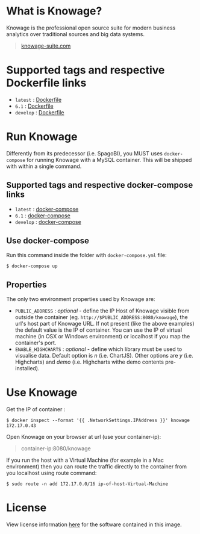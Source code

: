 # What is Knowage?

Knowage is the professional open source suite for modern business analytics over traditional sources and big data systems.

> [knowage-suite.com](https://www.knowage-suite.com)
 
# Supported tags and respective Dockerfile links

* ```latest``` : [Dockerfile](https://github.com/KnowageLabs/Knowage-Server-Docker/master/6.1/Dockerfile)
* ```6.1``` : [Dockerfile](https://github.com/SKnowageLabs/Knowage-Server/master/6.1/Dockerfile)
* ```develop``` : [Dockerfile](https://github.com/SKnowageLabs/Knowage-Server/master/Dockerfile)

# Run Knowage

Differently from its predecessor (i.e. SpagoBI), you MUST uses ```docker-compose``` for running Knowage with a MySQL container. This will be shipped with within a single command.

## Supported tags and respective docker-compose links

* ```latest``` : [docker-compose](https://github.com/KnowageLabs/Knowage-Server-Docker/master/6.1/docker-compose.yml)
* ```6.1``` : [docker-compose](https://github.com/SKnowageLabs/Knowage-Server/master/6.1/docker-compose.yml)
* ```develop``` : [docker-compose](https://github.com/SKnowageLabs/Knowage-Server/master/docker-compose.yml)

## Use docker-compose

Run this command inside the folder with ```docker-compose.yml``` file:

```console
$ docker-compose up
```

## Properties

The only two environment properties used by Knowage are:

* ```PUBLIC_ADDRESS``` : *optional* - define the IP Host of Knowage visible from outside the container (eg. ```http://$PUBLIC_ADDRESS:8080/knowage```),  the url's host part of Knowage URL. If not present (like the above examples) the default value is the IP of container. You can use the IP of virtual machine (in OSX or Windows environment) or localhost if you map the container's port.
* ```ENABLE_HIGHCHARTS``` : *optional* - define which library must be used to visualise data. Default option is *n* (i.e. ChartJS). Other options are *y* (i.e. Highcharts) and *demo* (i.e. Highcharts withe demo contents pre-installed).

# Use Knowage

Get the IP of container :

```console
$ docker inspect --format '{{ .NetworkSettings.IPAddress }}' knowage
172.17.0.43
```

Open Knowage on your browser at url (use your container-ip): 

> container-ip:8080/knowage

If you run the host with a Virtual Machine (for example in a Mac environment) then you can route the traffic directly to the container from you localhost using route command:

```console
$ sudo route -n add 172.17.0.0/16 ip-of-host-Virtual-Machine
```

# License

View license information [here](https://github.com/KnowageLabs/Knowage-Server/) for the software contained in this image.
